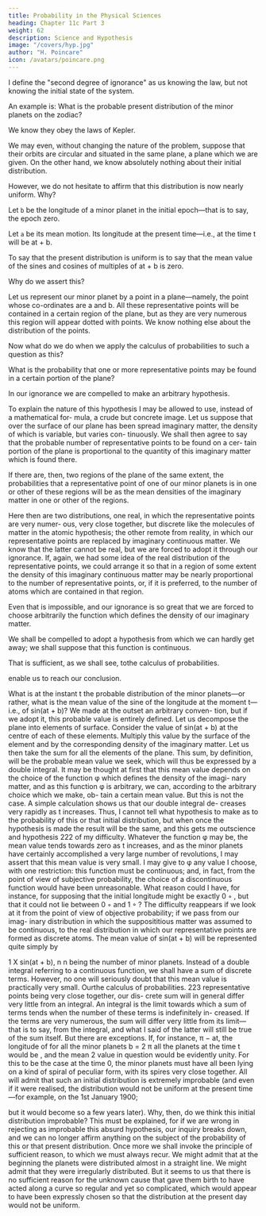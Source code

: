 ```yaml
---
title: Probability in the Physical Sciences
heading: Chapter 11c Part 3
weight: 62
description: Science and Hypothesis
image: "/covers/hyp.jpg"
author: "H. Poincare"
icon: /avatars/poincare.png
---
```




I define the "second degree of ignorance" as us knowing the law, but not knowing the initial state of the system. 

An example is: What is the probable present distribution of the minor planets on the zodiac? 

We know they obey the laws of Kepler. 

We may even, without changing the nature of the problem, suppose that their orbits are circular and situated in the same plane, a plane which we are given. On the other hand, we know absolutely nothing about their initial distribution. 

However, we do not hesitate to affirm that this distribution is now nearly uniform. Why? 

Let `b` be the longitude of a minor planet in the initial epoch—that is to say, the epoch zero.

Let `a` be its mean motion. Its longitude at the present time—i.e., at the time t will be at + b. 

To say that the  present distribution is uniform is to say that the mean value of the sines and cosines of multiples of at + b is zero. 

Why do we assert this? 

Let us represent our minor planet by a point in a plane—namely, the point whose co-ordinates are a and b. All these representative points will be contained in a certain region of the plane, but as they are very numerous this region will appear dotted
with points. We know nothing else about the distribution of the points. 

Now what do we do when we apply the calculus of probabilities to such a question as this?

What is the probability that one or more representative points may be found in a certain portion of the plane?

In our ignorance we are compelled to make an arbitrary hypothesis. 

To explain the nature of this hypothesis I may be allowed to use, instead of a mathematical for-
mula, a crude but concrete image. Let us suppose that
over the surface of our plane has been spread imaginary
matter, the density of which is variable, but varies con-
tinuously. We shall then agree to say that the probable
number of representative points to be found on a cer-
tain portion of the plane is proportional to the quantity of this imaginary matter which is found there. 

If there are, then, two regions of the plane of the same extent, the probabilities that a representative point of one of our
minor planets is in one or other of these regions will be as the mean densities of the imaginary matter in one or
other of the regions. 

Here then are two distributions, one real, in which the representative points are very numer-
ous, very close together, but discrete like the molecules of
matter in the atomic hypothesis; the other remote from
reality, in which our representative points are replaced by
imaginary continuous matter. We know that the latter
cannot be real, but we are forced to adopt it through our
ignorance. If, again, we had some idea of the real distribution of the representative points, we could arrange it so
that in a region of some extent the density of this imaginary continuous matter may be nearly proportional to
the number of representative points, or, if it is preferred,
to the number of atoms which are contained in that region. 

Even that is impossible, and our ignorance is so great that we are forced to choose arbitrarily the function which defines the density of our imaginary matter.

We shall be compelled to adopt a hypothesis from which we can hardly get away; we shall suppose that this function is continuous. 

That is sufficient, as we shall see, tothe calculus of probabilities.

enable us to reach our conclusion.

What is at the instant t the probable distribution of
the minor planets—or rather, what is the mean value
of the sine of the longitude at the moment t—i.e., of
sin(at + b)? We made at the outset an arbitrary conven-
tion, but if we adopt it, this probable value is entirely
defined. Let us decompose the plane into elements of
surface. Consider the value of sin(at + b) at the centre
of each of these elements. Multiply this value by the
surface of the element and by the corresponding density
of the imaginary matter. Let us then take the sum for
all the elements of the plane. This sum, by definition,
will be the probable mean value we seek, which will thus
be expressed by a double integral. It may be thought
at first that this mean value depends on the choice of
the function φ which defines the density of the imagi-
nary matter, and as this function φ is arbitrary, we can,
according to the arbitrary choice which we make, ob-
tain a certain mean value. But this is not the case. A
simple calculation shows us that our double integral de-
creases very rapidly as t increases. Thus, I cannot tell
what hypothesis to make as to the probability of this or
that initial distribution, but when once the hypothesis is
made the result will be the same, and this gets me outscience and hypothesis
222
of my difficulty. Whatever the function φ may be, the
mean value tends towards zero as t increases, and as the
minor planets have certainly accomplished a very large
number of revolutions, I may assert that this mean value
is very small. I may give to φ any value I choose, with
one restriction: this function must be continuous; and,
in fact, from the point of view of subjective probability,
the choice of a discontinuous function would have been
unreasonable. What reason could I have, for instance, for
supposing that the initial longitude might be exactly 0 ◦ ,
but that it could not lie between 0 ◦ and 1 ◦ ?
The difficulty reappears if we look at it from the point
of view of objective probability; if we pass from our imag-
inary distribution in which the supposititious matter was
assumed to be continuous, to the real distribution in
which our representative points are formed as discrete
atoms. The mean value of sin(at + b) will be represented
quite simply by

1 X
sin(at + b),
n
n being the number of minor planets. Instead of a double
integral referring to a continuous function, we shall have
a sum of discrete terms. However, no one will seriously
doubt that this mean value is practically very small. Ourthe calculus of probabilities.
223
representative points being very close together, our dis-
crete sum will in general differ very little from an integral.
An integral is the limit towards which a sum of terms
tends when the number of these terms is indefinitely in-
creased. If the terms are very numerous, the sum will
differ very little from its limit—that is to say, from the
integral, and what I said of the latter will still be true of
the sum itself. But there are exceptions. If, for instance,
π
− at, the longitude of
for all the minor planets b =
2
π
all the planets at the time t would be , and the mean
2
value in question would be evidently unity. For this to be the case at the time 0, the minor planets must have
all been lying on a kind of spiral of peculiar form, with its spires very close together. All will admit that such an
initial distribution is extremely improbable (and even if it were realised, the distribution would not be uniform at
the present time—for example, on the 1st January 1900;

but it would become so a few years later). Why, then, do we think this initial distribution improbable? This must
be explained, for if we are wrong in rejecting as improbable this absurd hypothesis, our inquiry breaks down,
and we can no longer affirm anything on the subject of the probability of this or that present distribution. Once more we shall invoke the principle of sufficient reason, to which we must always recur. We might admit that at
the beginning the planets were distributed almost in a straight line. We might admit that they were irregularly
distributed. But it seems to us that there is no sufficient reason for the unknown cause that gave them birth to
have acted along a curve so regular and yet so complicated, which would appear to have been expressly chosen
so that the distribution at the present day would not be uniform.


